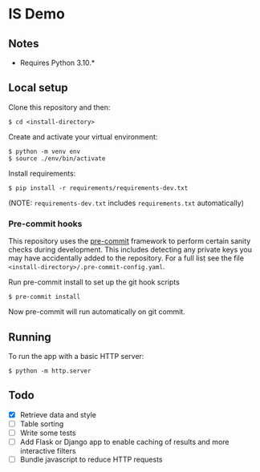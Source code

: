 # IS Demo

## Notes

- Requires Python 3.10.*


## Local setup

Clone this repository and then:

```
$ cd <install-directory>
```

Create and activate your virtual environment:

```
$ python -m venv env
$ source ./env/bin/activate
```

Install requirements:

```
$ pip install -r requirements/requirements-dev.txt
```

(NOTE: `requirements-dev.txt` includes `requirements.txt` automatically)

### Pre-commit hooks

This repository uses the [pre-commit](https://pre-commit.com/) framework to perform certain sanity checks during development. This includes detecting any private keys you may have accidentally added to the repository. For a full list see the file `<install-directory>/.pre-commit-config.yaml`.

Run pre-commit install to set up the git hook scripts

```
$ pre-commit install
```

Now pre-commit will run automatically on git commit.

## Running

To run the app with a basic HTTP server:

```
$ python -m http.server
```

## Todo

- [x] Retrieve data and style
- [ ] Table sorting
- [ ] Write some tests
- [ ] Add Flask or Django app to enable caching of results and more interactive filters
- [ ] Bundle javascript to reduce HTTP requests
